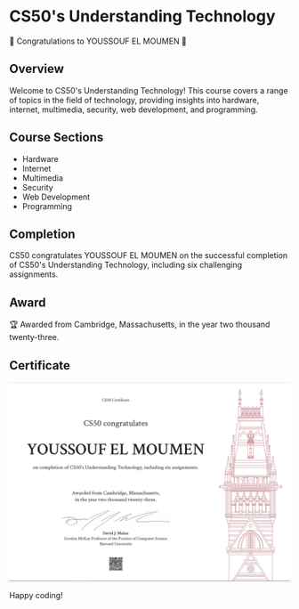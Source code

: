 # CS50's Understanding Technology

🎉 Congratulations to YOUSSOUF EL MOUMEN 🎉

## Overview

Welcome to CS50's Understanding Technology! This course covers a range of topics in the field of technology, providing insights into hardware, internet, multimedia, security, web development, and programming.

## Course Sections

- Hardware
- Internet
- Multimedia
- Security
- Web Development
- Programming

## Completion

CS50 congratulates YOUSSOUF EL MOUMEN on the successful completion of CS50's Understanding Technology, including six challenging assignments.

## Award

🏆 Awarded from Cambridge, Massachusetts, in the year two thousand twenty-three.

## Certificate

![CS50's Understanding Technology Certificate](img/cs50t.png)


Happy coding!
